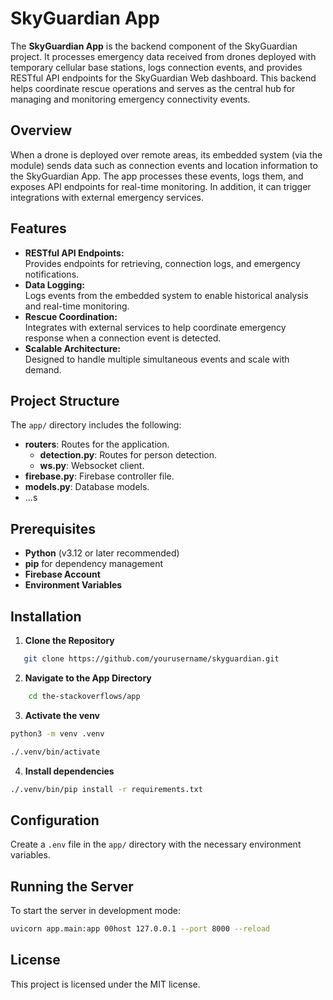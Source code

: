 # SkyGuardian App

The **SkyGuardian App** is the backend component of the SkyGuardian project. It processes emergency data received from drones deployed with temporary cellular base stations, logs connection events, and provides RESTful API endpoints for the SkyGuardian Web dashboard. This backend helps coordinate rescue operations and serves as the central hub for managing and monitoring emergency connectivity events.

## Overview

When a drone is deployed over remote areas, its embedded system (via the module) sends data such as connection events and location information to the SkyGuardian App. The app processes these events, logs them, and exposes API endpoints for real-time monitoring. In addition, it can trigger integrations with external emergency services.

## Features

- **RESTful API Endpoints:**  
  Provides endpoints for retrieving, connection logs, and emergency notifications.
- **Data Logging:**  
  Logs events from the embedded system to enable historical analysis and real-time monitoring.
- **Rescue Coordination:**  
  Integrates with external services to help coordinate emergency response when a connection event is detected.
- **Scalable Architecture:**  
  Designed to handle multiple simultaneous events and scale with demand.

## Project Structure

The `app/` directory includes the following:

- **routers**: Routes for the application.
  - **detection.py**: Routes for person detection.
  - **ws.py**: Websocket client.
- **firebase.py**: Firebase controller file.
- **models.py**: Database models.
- ...s

## Prerequisites

- **Python** (v3.12 or later recommended)
- **pip** for dependency management
- **Firebase Account**
- **Environment Variables**

## Installation

1. **Clone the Repository**
```bash
   git clone https://github.com/yourusername/skyguardian.git
```
2. **Navigate to the App Directory**
```bash
    cd the-stackoverflows/app
```
3. **Activate the venv**
```bash
python3 -m venv .venv

./.venv/bin/activate
```
4. **Install dependencies**
```bash
./.venv/bin/pip install -r requirements.txt
```

## Configuration
Create a `.env` file in the `app/` directory with the necessary environment variables.

## Running the Server
To start the server in development mode:
```bash
uvicorn app.main:app 00host 127.0.0.1 --port 8000 --reload
```

## License
This project is licensed under the MIT license.